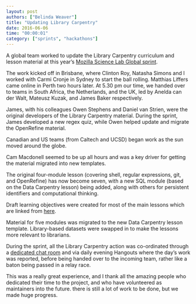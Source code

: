 ```yaml
---
layout: post
authors: ["Belinda Weaver"]
title: "Updating Library Carpentry"
date: 2016-06-06
time: "00:00:01"
category: ["sprints", "hackathons"]
---
```

A global team worked to update the Library Carpentry curriculum and lesson material at
this year’s [Mozilla Science Lab Global sprint](https://science.mozilla.org/programs/events/global-sprint-2016).

The work kicked off in Brisbane, where Clinton Roy, Natasha Simons and I worked with Carmi Cronje in Sydney to start the ball rolling.
Matthias Liffers came online in Perth two hours later. At 5.30 pm our time, we handed over to teams in South Africa, the Netherlands,
and the UK, led by Anelda can der Walt, Mateusz Kuzak, and James Baker respectively.

James, with his colleagues Owen Stephens and Daniel van Strien, were the original developers of the Library Carpentry material.
During the sprint, James developed a new regex quiz, while Owen helped update and migrate the OpenRefine material.

Canadian and US teams (from Caltech and UCSD) began work as the sun moved around the globe. 

Cam Macdonell seemed to be up all hours and was a key driver for getting the material migrated into new templates.

The original four-module lesson (covering shell, regular expressions, git, and OpenRefine) has now become seven, 
with a new SQL module (based on the Data Carpentry lesson) being added, along with others for persistent 
identifiers and computational thinking. 

Draft learning objectives were created for most of the main lessons which are linked 
from [here](https://github.com/data-lessons/librarycarpentry).

Material for five modules was migrated to the new Data Carpentry lesson template. Library-based datasets were 
swapped in to make the lessons more relevant to librarians. 

During the sprint, all the Library Carpentry action was co-ordinated through a 
[dedicated chat room](https://gitter.im/weaverbel/LibraryCarpentry) and via daily evening Hangouts 
where the day’s work was reported, before being handed over to the incoming team, rather like a baton being passed in a relay race. 

This was a really great experience, and I thank all the amazing people who dedicated their time to the project, and who 
have volunteered as maintainers into the future. there is still a lot of work to be done, but we made huge progress.

